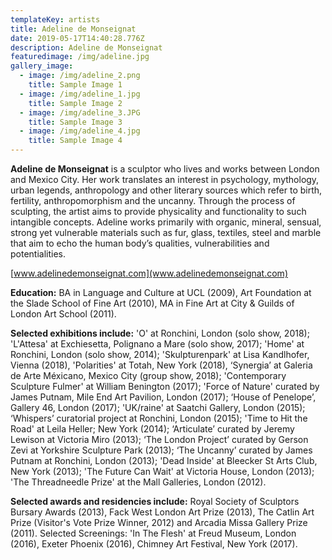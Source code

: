 ```yaml
---
templateKey: artists
title: Adeline de Monseignat
date: 2019-05-17T14:40:28.776Z
description: Adeline de Monseignat
featuredimage: /img/adeline.jpg
gallery_image:
  - image: /img/adeline_2.png
    title: Sample Image 1
  - image: /img/adeline_1.jpg
    title: Sample Image 2
  - image: /img/adeline_3.JPG
    title: Sample Image 3
  - image: /img/adeline_4.jpg
    title: Sample Image 4
---
```

**Adeline de Monseignat** is a sculptor who lives and works between London and Mexico City.  Her work translates an interest in psychology, mythology, urban legends, anthropology and other literary sources which refer to birth, fertility, anthropomorphism and the uncanny.  Through the process of sculpting, the artist aims to provide physicality and functionality to such intangible concepts.  Adeline works primarily with organic, mineral, sensual, strong yet vulnerable materials such as fur, glass, textiles, steel and marble that aim to echo the human body’s qualities, vulnerabilities and potentialities.

[www.adelinedemonseignat.com](www.adelinedemonseignat.com)

**Education:**  BA in Language and Culture at UCL (2009), Art Foundation at the Slade School of Fine Art (2010), MA in Fine Art at City & Guilds of London Art School (2011).

**Selected exhibitions include:** 'O' at Ronchini, London (solo show, 2018); 'L'Attesa' at Exchiesetta, Polignano a Mare (solo show, 2017); 'Home' at Ronchini, London (solo show, 2014); 'Skulpturenpark' at Lisa Kandlhofer, Vienna (2018), 'Polarities' at Totah, New York (2018), ‘Synergia’ at Galeria de Arte Méxicano, Mexico City (group show, 2018); 'Contemporary Sculpture Fulmer' at William Benington (2017); 'Force of Nature' curated by James Putnam, Mile End Art Pavilion, London (2017); ‘House of Penelope’, Gallery 46, London (2017); 'UK/raine' at Saatchi Gallery, London (2015); ‘Whispers’ curatorial project at Ronchini, London (2015); 'Time to Hit the Road' at Leila Heller; New York (2014); ‘Articulate’ curated by Jeremy Lewison at Victoria Miro (2013); ‘The London Project’ curated by Gerson Zevi at Yorkshire Sculpture Park (2013); ‘The Uncanny’ curated by James Putnam at Ronchini, London (2013); 'Dead Inside' at Bleecker St Arts Club, New York (2013); 'The Future Can Wait' at Victoria House, London (2013); 'The Threadneedle Prize' at the Mall Galleries, London (2012).

**Selected awards and residencies include:** Royal Society of Sculptors Bursary Awards (2013), Fack West London Art Prize (2013), The Catlin Art Prize (Visitor's Vote Prize Winner, 2012) and Arcadia Missa Gallery Prize (2011). Selected Screenings: 'In The Flesh' at Freud Museum, London (2016), Exeter Phoenix (2016), Chimney Art Festival, New York (2017).
